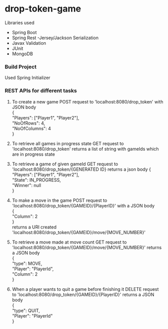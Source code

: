 # drop-token-game

Libraries used
- Spring Boot
- Spring Rest
-Jersey/Jackson Serialization
- Javax Validation
- JUnit
- MongoDB

### Build Project
Used Spring Initializer

### REST APIs for different tasks
1. To create a new game
POST request to 'localhost:8080/drop_token' with JSON body  
  {  
    "Players": ["Player1", "Player2"],  
    "NoOfRows": 4,  
    "NoOfColumns": 4  
   }  
   
2. To retrieve all games in progress state
 GET request to 'localhost:8080/drop_token'
 returns a list of string with gameIds which are in progress state
 
3. To retrieve a game of given gameId
 GET request to 'localhost:8080/drop_token/{GENERATED ID}
 returns a json body
    {  
      "Players": ["Player1", "Player2"], <br/>
      "State": IN_PROGRESS,  
      "Winner": null  
    }  
    
4. To make a move in the game
POST request to 'localhost:8080/drop_token/{GAMEID}/{PlayerID}'
with a JSON body  
    {  
      "Column": 2  
     }  
returns a URI created 'localhost:8080/drop_token/{GAMEID}/move/{MOVE_NUMBER}'

5. To retrieve a move made at move count
GET request to 'localhost:8080/drop_token/{GAMEID}/move/{MOVE_NUMBER}'
returns a JSON body  
    {  
      "type": MOVE,  
      "Player": "PlayerId",  
      "Column": 2  
     }  
    
6. When a player wants to quit a game before finishing it
DELETE request to 'localhost:8080/drop_token/{GAMEID}/{PlayerID}'
returns a JSON body  
    {  
      "type": QUIT,  
      "Player": "PlayerId"  
    }  
 
